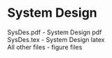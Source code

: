 # System Design #

SysDes.pdf - System Design pdf \
SysDes.tex - System Design latex \
All other files - figure files
